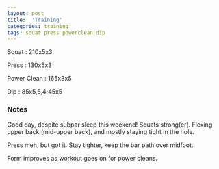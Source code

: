 ```yaml
---
layout: post
title:  'Training'
categories: training
tags: squat press powerclean dip
---
```


Squat       :   210x5x3

Press       :   130x5x3

Power Clean :   165x3x5

Dip         :   85x5,5,4;45x5


### Notes

Good day, despite subpar sleep this weekend! Squats strong(er). Flexing upper back
(mid-upper back), and mostly staying tight in the hole.

Press meh, but got it. Stay tighter, keep the bar path over midfoot.

Form improves as workout goes on for power cleans.
